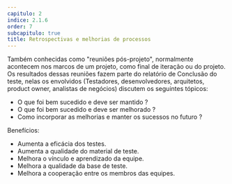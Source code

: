 ```yaml
---
capitulo: 2
indice: 2.1.6
order: 7
subcapitulo: true
title: Retrospectivas e melhorias de processos
---
```


<p>Também conhecidas como "reuniões pós-projeto", normalmente acontecem nos marcos de um projeto, como final de iteração ou do projeto. Os resultados dessas reuniões fazem parte do relatório de Conclusão do teste, nelas os envolvidos (Testadores, desenvolvedores, arquitetos, product owner, analistas de negócios) discutem os seguintes tópicos:</p>

<ul>
    <li>O que foi bem sucedido e deve ser mantido ?</li>
    <li>O que foi bem sucedido e deve ser melhorado ?</li>
    <li>Como incorporar as melhorias e manter os sucessos no futuro ?</li>
</ul>

<p>Benefícios:</p>
<ul>
    <li>Aumenta a eficácia dos testes. </li>
    <li>Aumenta a qualidade do material de teste.</li>
    <li>Melhora o vínculo e aprendizado da equipe.</li>
    <li>Melhora a qualidade da base de teste.</li>
    <li>Melhora a cooperação entre os membros das equipes.</li>
</ul>

